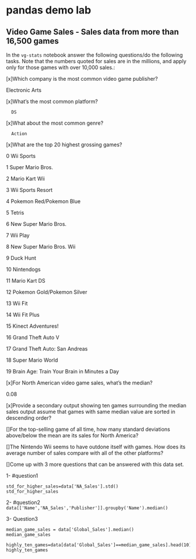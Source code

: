 
# pandas demo lab 


## Video Game Sales - Sales data from more than 16,500 games

In the `vg-stats` notebook answer the following questions/do the following tasks.
Note that the numbers quoted for sales are in the millions, and apply only for those games with over 10,000 sales.:

[x]Which company is the most common video game publisher?

Electronic Arts

[x]What’s the most common platform?

      DS 

[x]What about the most common genre?

      Action 

[x]What are the top 20 highest grossing games?
    

0                                       Wii Sports

1                                Super Mario Bros.

2                                   Mario Kart Wii

3                                Wii Sports Resort

4                         Pokemon Red/Pokemon Blue

5                                           Tetris

6                            New Super Mario Bros.

7                                         Wii Play

8                        New Super Mario Bros. Wii

9                                        Duck Hunt

10                                      Nintendogs

11                                   Mario Kart DS

12                     Pokemon Gold/Pokemon Silver

13                                         Wii Fit

14                                    Wii Fit Plus

15                              Kinect Adventures!

16                              Grand Theft Auto V

17                   Grand Theft Auto: San Andreas

18                               Super Mario World

19    Brain Age: Train Your Brain in Minutes a Day



[x]For North American video game sales, what’s the median?
   
   0.08


[x]Provide a secondary output showing ten games surrounding the median sales output assume that games with same median value are sorted in descending order?
    

[]For the top-selling game of all time, how many standard deviations above/below the mean are its sales for North America?

[]The Nintendo Wii seems to have outdone itself with games. How does its average number of sales compare with all of the other platforms?


[]Come up with 3 more questions that can be answered with this data set.

1- #question1
```
std_for_higher_sales=data['NA_Sales'].std()
std_for_higher_sales
```

2- #question2
`data[['Name','NA_Sales','Publisher']].groupby('Name').median()`


3- Question3
```
median_game_sales = data['Global_Sales'].median()
median_game_sales

highly_ten_games=data[data['Global_Sales']==median_game_sales].head(10)
highly_ten_games
```